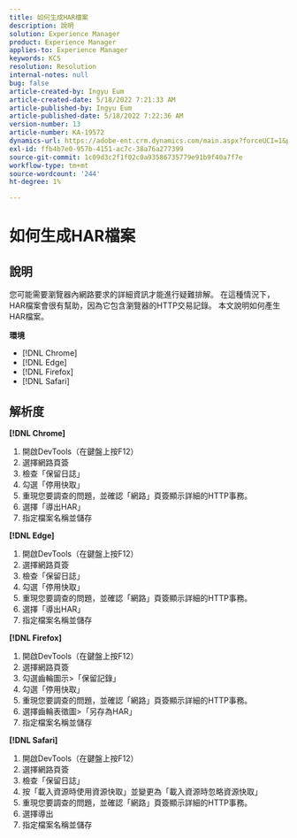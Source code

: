 ```yaml
---
title: 如何生成HAR檔案
description: 說明
solution: Experience Manager
product: Experience Manager
applies-to: Experience Manager
keywords: KCS
resolution: Resolution
internal-notes: null
bug: false
article-created-by: Ingyu Eum
article-created-date: 5/18/2022 7:21:33 AM
article-published-by: Ingyu Eum
article-published-date: 5/18/2022 7:22:36 AM
version-number: 13
article-number: KA-19572
dynamics-url: https://adobe-ent.crm.dynamics.com/main.aspx?forceUCI=1&pagetype=entityrecord&etn=knowledgearticle&id=58c9ff20-7bd6-ec11-a7b5-000d3a3ade0f
exl-id: ffb4b7e0-957b-4151-ac7c-38a76a277399
source-git-commit: 1c09d3c2f1f02c0a93586735779e91b9f40a7f7e
workflow-type: tm+mt
source-wordcount: '244'
ht-degree: 1%

---
```


# 如何生成HAR檔案

## 說明


您可能需要瀏覽器內網路要求的詳細資訊才能進行疑難排解。 在這種情況下，HAR檔案會很有幫助，因為它包含瀏覽器的HTTP交易記錄。 本文說明如何產生HAR檔案。

<b>環境</b>

- [!DNL Chrome]
- [!DNL Edge]
- [!DNL Firefox]
- [!DNL Safari]


## 解析度


<b>[!DNL Chrome]</b>

1. 開啟DevTools（在鍵盤上按F12）
1. 選擇網路頁簽
1. 檢查「保留日誌」
1. 勾選「停用快取」
1. 重現您要調查的問題，並確認「網路」頁簽顯示詳細的HTTP事務。
1. 選擇「導出HAR」
1. 指定檔案名稱並儲存

<b>[!DNL Edge]</b>

1. 開啟DevTools（在鍵盤上按F12）
1. 選擇網路頁簽
1. 檢查「保留日誌」
1. 勾選「停用快取」
1. 重現您要調查的問題，並確認「網路」頁簽顯示詳細的HTTP事務。
1. 選擇「導出HAR」
1. 指定檔案名稱並儲存

<b>[!DNL Firefox]</b>

1. 開啟DevTools（在鍵盤上按F12）
1. 選擇網路頁簽
1. 勾選齒輪圖示>「保留記錄」
1. 勾選「停用快取」
1. 重現您要調查的問題，並確認「網路」頁簽顯示詳細的HTTP事務。
1. 選擇齒輪表徵圖>「另存為HAR」
1. 指定檔案名稱並儲存

<b>[!DNL Safari]</b>

1. 開啟DevTools（在鍵盤上按F12）
1. 選擇網路頁簽 
1. 檢查「保留日誌」
1. 按「載入資源時使用資源快取」並變更為「載入資源時忽略資源快取」
1. 重現您要調查的問題，並確認「網路」頁簽顯示詳細的HTTP事務。
1. 選擇導出
1. 指定檔案名稱並儲存
